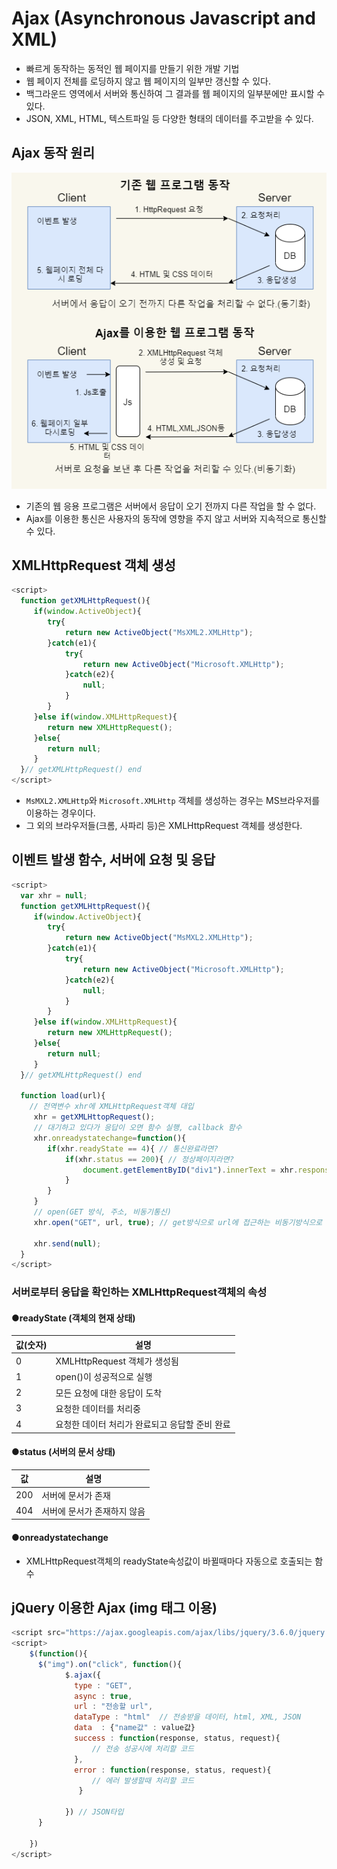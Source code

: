 # Ajax (Asynchronous Javascript and XML)
- 빠르게 동작하는 동적인 웹 페이지를 만들기 위한 개발 기법
- 웹 페이지 전체를 로딩하지 않고 웹 페이지의 일부만 갱신할 수 있다.
- 백그라운드 영역에서 서버와 통신하여 그 결과를 웹 페이지의 일부분에만 표시할 수 있다.
- JSON, XML, HTML, 텍스트파일 등 다양한 형태의 데이터를 주고받을 수 있다.

## Ajax 동작 원리

![Ajax1](./Js_image/Ajax02.png)

- 기존의 웹 응용 프로그램은 서버에서 응답이 오기 전까지 다른 작업을 할 수 없다.
- Ajax를 이용한 통신은 사용자의 동작에 영향을 주지 않고 서버와 지속적으로 통신할 수 있다.

## XMLHttpRequest  객체 생성

```javascript
<script>
  function getXMLHttpRequest(){
     if(window.ActiveObject){
        try{
            return new ActiveObject("MsXML2.XMLHttp");
        }catch(e1){
            try{
                return new ActiveObject("Microsoft.XMLHttp");
            }catch(e2){
                null;
            }
        }
     }else if(window.XMLHttpRequest){
        return new XMLHttpRequest();
     }else{
        return null;
     }
  }// getXMLHttpRequest() end
</script>
```

- `MsMXL2.XMLHttp`와 `Microsoft.XMLHttp` 객체를 생성하는 경우는 MS브라우저를 이용하는 경우이다.
- 그 외의 브라우저들(크롬, 사파리 등)은 XMLHttpRequest 객체를 생성한다.


## 이벤트 발생 함수, 서버에 요청 및 응답
```javascript
<script>
  var xhr = null;
  function getXMLHttpRequest(){
     if(window.ActiveObject){
        try{
            return new ActiveObject("MsMXL2.XMLHttp");
        }catch(e1){
            try{
                return new ActiveObject("Microsoft.XMLHttp");
            }catch(e2){
                null;
            }
        }
     }else if(window.XMLHttpRequest){
        return new XMLHttpRequest();
     }else{
        return null;
     }
  }// getXMLHttpRequest() end
  
  function load(url){
    // 전역변수 xhr에 XMLHttpRequest객체 대입
     xhr = getXMLHttopRequest();
     // 대기하고 있다가 응답이 오면 함수 실행, callback 함수
     xhr.onreadystatechange=function(){
        if(xhr.readyState == 4){ // 통신완료라면?
            if(xhr.status == 200){ // 정상페이지라면?
                document.getElementByID("div1").innerText = xhr.responseText; // 아이디가 div1 태그에 innerText값으로 응답을 출력한다.
            }
        }
     }
     // open(GET 방식, 주소, 비동기통신)
     xhr.open("GET", url, true); // get방식으로 url에 접근하는 비동기방식으로 통신, false면 동기식으로 요청함.
     
     xhr.send(null);
  }
</script>
```

### 서버로부터 응답을 확인하는 XMLHttpRequest객체의 속성
#### ●readyState (객체의 현재 상태)
|값(숫자)|설명|
|---|---|
|0|XMLHttpRequest 객체가 생성됨|
|1|open()이 성공적으로 실행|
|2|모든 요청에 대한 응답이 도착|
|3|요청한 데이터를 처리중|
|4|요청한 데이터 처리가 완료되고 응답할 준비 완료|

#### ●status (서버의 문서 상태)
|값|설명|
|--|----|
|200|서버에 문서가 존재|
|404|서버에 문서가 존재하지 않음|

#### ●onreadystatechange
- XMLHttpRequest객체의 readyState속성값이 바뀔때마다 자동으로 호출되는 함수

## jQuery 이용한 Ajax (img 태그 이용)

```javascript
<script src="https://ajax.googleapis.com/ajax/libs/jquery/3.6.0/jquery.min.js"></script> // cdn
<script>
    $(function(){
      $("img").on("click", function(){
            $.ajax({
              type : "GET",
              async : true,
              url : "전송할 url",
              dataType : "html"  // 전송받을 데이터, html, XML, JSON
              data  : {"name값" : value값}
              success : function(response, status, request){
                  // 전송 성공시에 처리할 코드
              },
              error : function(response, status, request){
                  // 에러 발생할때 처리할 코드 
               }
              
            }) // JSON타입
      }
    
    })
</script>
```

